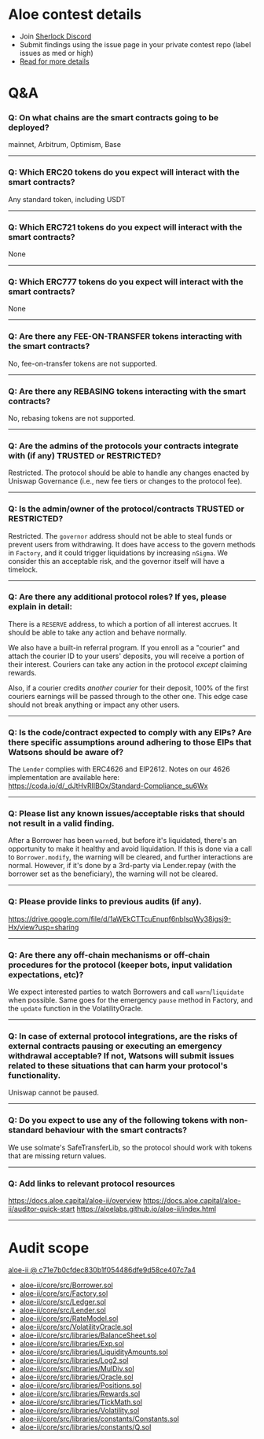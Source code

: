 
# Aloe contest details

- Join [Sherlock Discord](https://discord.gg/MABEWyASkp)
- Submit findings using the issue page in your private contest repo (label issues as med or high)
- [Read for more details](https://docs.sherlock.xyz/audits/watsons)

# Q&A

### Q: On what chains are the smart contracts going to be deployed?
mainnet, Arbitrum, Optimism, Base
___

### Q: Which ERC20 tokens do you expect will interact with the smart contracts? 
Any standard token, including USDT
___

### Q: Which ERC721 tokens do you expect will interact with the smart contracts? 
None
___

### Q: Which ERC777 tokens do you expect will interact with the smart contracts? 
None
___

### Q: Are there any FEE-ON-TRANSFER tokens interacting with the smart contracts?

No, fee-on-transfer tokens are not supported.
___

### Q: Are there any REBASING tokens interacting with the smart contracts?

No, rebasing tokens are not supported.
___

### Q: Are the admins of the protocols your contracts integrate with (if any) TRUSTED or RESTRICTED?
Restricted. The protocol should be able to handle any changes enacted by Uniswap Governance (i.e., new fee tiers or changes to the protocol fee).
___

### Q: Is the admin/owner of the protocol/contracts TRUSTED or RESTRICTED?
Restricted. The `governor` address should not be able to steal funds or prevent users from withdrawing. It does have access to the govern methods in `Factory`, and it could trigger liquidations by increasing `nSigma`. We consider this an acceptable risk, and the governor itself will have a timelock.
___

### Q: Are there any additional protocol roles? If yes, please explain in detail:
There is a `RESERVE` address, to which a portion of all interest accrues. It should be able to take any action and behave normally.

We also have a built-in referral program. If you enroll as a "courier" and attach the courier ID to your users' deposits, you will receive a portion of their interest. Couriers can take any action in the protocol *except* claiming rewards.

Also, if a courier credits *another courier* for their deposit, 100% of the first couriers earnings will be passed through to the other one. This edge case should not break anything or impact any other users.
___

### Q: Is the code/contract expected to comply with any EIPs? Are there specific assumptions around adhering to those EIPs that Watsons should be aware of?
The `Lender` complies with ERC4626 and EIP2612. Notes on our 4626 implementation are available here: https://coda.io/d/_dJtHvRlIBOx/Standard-Compliance_su6Wx
___

### Q: Please list any known issues/acceptable risks that should not result in a valid finding.
After a Borrower has been `warn`ed, but before it's liquidated, there's an opportunity to make it healthy and avoid liquidation. If this is done via a call to `Borrower.modify`, the warning will be cleared, and further interactions are normal. However, if it's done by a 3rd-party via Lender.repay (with the borrower set as the beneficiary), the warning will not be cleared.
___

### Q: Please provide links to previous audits (if any).
https://drive.google.com/file/d/1aWEkCTTcuEnupf6nbIsqWy38igsj9-Hx/view?usp=sharing
___

### Q: Are there any off-chain mechanisms or off-chain procedures for the protocol (keeper bots, input validation expectations, etc)?
We expect interested parties to watch Borrowers and call `warn`/`liquidate` when possible. Same goes for the emergency `pause` method in Factory, and the `update` function in the VolatilityOracle.
___

### Q: In case of external protocol integrations, are the risks of external contracts pausing or executing an emergency withdrawal acceptable? If not, Watsons will submit issues related to these situations that can harm your protocol's functionality.
Uniswap cannot be paused.
___

### Q: Do you expect to use any of the following tokens with non-standard behaviour with the smart contracts?
We use solmate's SafeTransferLib, so the protocol should work with tokens that are missing return values.
___

### Q: Add links to relevant protocol resources
https://docs.aloe.capital/aloe-ii/overview
https://docs.aloe.capital/aloe-ii/auditor-quick-start
https://aloelabs.github.io/aloe-ii/index.html
___



# Audit scope


[aloe-ii @ c71e7b0cfdec830b1f054486dfe9d58ce407c7a4](https://github.com/aloelabs/aloe-ii/tree/c71e7b0cfdec830b1f054486dfe9d58ce407c7a4)
- [aloe-ii/core/src/Borrower.sol](aloe-ii/core/src/Borrower.sol)
- [aloe-ii/core/src/Factory.sol](aloe-ii/core/src/Factory.sol)
- [aloe-ii/core/src/Ledger.sol](aloe-ii/core/src/Ledger.sol)
- [aloe-ii/core/src/Lender.sol](aloe-ii/core/src/Lender.sol)
- [aloe-ii/core/src/RateModel.sol](aloe-ii/core/src/RateModel.sol)
- [aloe-ii/core/src/VolatilityOracle.sol](aloe-ii/core/src/VolatilityOracle.sol)
- [aloe-ii/core/src/libraries/BalanceSheet.sol](aloe-ii/core/src/libraries/BalanceSheet.sol)
- [aloe-ii/core/src/libraries/Exp.sol](aloe-ii/core/src/libraries/Exp.sol)
- [aloe-ii/core/src/libraries/LiquidityAmounts.sol](aloe-ii/core/src/libraries/LiquidityAmounts.sol)
- [aloe-ii/core/src/libraries/Log2.sol](aloe-ii/core/src/libraries/Log2.sol)
- [aloe-ii/core/src/libraries/MulDiv.sol](aloe-ii/core/src/libraries/MulDiv.sol)
- [aloe-ii/core/src/libraries/Oracle.sol](aloe-ii/core/src/libraries/Oracle.sol)
- [aloe-ii/core/src/libraries/Positions.sol](aloe-ii/core/src/libraries/Positions.sol)
- [aloe-ii/core/src/libraries/Rewards.sol](aloe-ii/core/src/libraries/Rewards.sol)
- [aloe-ii/core/src/libraries/TickMath.sol](aloe-ii/core/src/libraries/TickMath.sol)
- [aloe-ii/core/src/libraries/Volatility.sol](aloe-ii/core/src/libraries/Volatility.sol)
- [aloe-ii/core/src/libraries/constants/Constants.sol](aloe-ii/core/src/libraries/constants/Constants.sol)
- [aloe-ii/core/src/libraries/constants/Q.sol](aloe-ii/core/src/libraries/constants/Q.sol)

